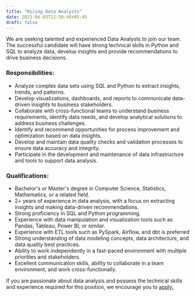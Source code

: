 ```yaml
---
title: "Hiring Data Analysts"
date: 2023-04-03T12:50:40+05:45
draft: false
---
```


We are seeking talented and experienced Data Analysts to join our team. The successful candidate will have strong technical skills in Python and SQL to analyze data, develop insights and provide recommendations to drive business decisions.

### Responsibilities:
- Analyze complex data sets using SQL and Python to extract insights, trends, and patterns.
- Develop visualizations, dashboards, and reports to communicate data-driven insights to business stakeholders.
- Collaborate with cross-functional teams to understand business requirements, identify data needs, and develop analytical solutions to address business challenges.
- Identify and recommend opportunities for process improvement and optimization based on data insights.
- Develop and maintain data quality checks and validation processes to ensure data accuracy and integrity.
- Participate in the development and maintenance of data infrastructure and tools to support data analysis.

### Qualifications:
- Bachelor's or Master's degree in Computer Science, Statistics, Mathematics, or a related field.
- 2+ years of experience in data analysis, with a focus on extracting insights and making data-driven recommendations.
- Strong proficiency in SQL and Python programming.
- Experience with data manipulation and visualization tools such as Pandas, Tableau, Power BI, or similar.
- Experience with ETL tools such as PySpark, Airflow, and dbt is preferred
- Strong understanding of data modeling concepts, data architecture, and data quality best practices.
- Ability to work independently in a fast-paced environment with multiple priorities and stakeholders.
- Excellent communication skills, ability to collaborate in a team environment, and work cross-functionally.

If you are passionate about data analysis and possess the technical skills and experience required for this position, we encourage you to <a href="https://smrtr.io/dC_3S">apply.</a>
